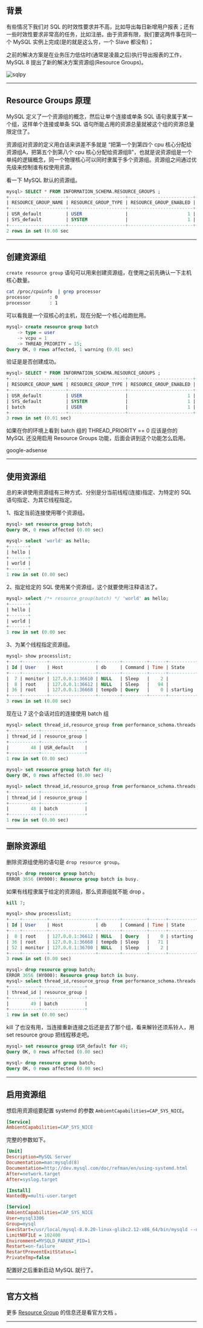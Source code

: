 ## 背景
有些情况下我们对 SQL 的时效性要求并不高，比如导出每日新增用户报表；还有一些时效性要求非常高的任务，比如注册。由于资源有限，我们要这两件事在同一个 MySQL 实例上完成(是的就是这么穷，一个 Slave 都没有)；

之前的解决方案是在业务压力低估时(通常是凌晨之后)执行导出报表的工作，MySQL 8 提出了新的解决方案资源组(Resource Groups)。

![sqlpy](static/2020-22/sqlpy-0609-c.jpg)

---

## Resource Groups 原理
MySQL 定义了一个资源组的概念，然后让单个连接或单条 SQL 语句隶属于某一个组，这样单个连接或单条 SQL 语句所能占用的资源总量就被这个组的资源总量限定住了。

资源组对资源的定义用白话来讲差不多就是 “把第一个到第四个 cpu 核心分配给资源组A，把第五个到第八个 cpu 核心分配给资源组B”，也就是说资源组是一个单纯的逻辑概念，同一个物理核心可以同时隶属于多个资源组。资源组之间通过优先级来控制谁有权使用资源。

看一下 MySQL 默认的资源组。
```sql
mysql> SELECT * FROM INFORMATION_SCHEMA.RESOURCE_GROUPS ;    
+---------------------+---------------------+------------------------+--------------------+-----------------+
| RESOURCE_GROUP_NAME | RESOURCE_GROUP_TYPE | RESOURCE_GROUP_ENABLED | VCPU_IDS           | THREAD_PRIORITY |
+---------------------+---------------------+------------------------+--------------------+-----------------+
| USR_default         | USER                |                      1 | 0x302D31           |               0 |
| SYS_default         | SYSTEM              |                      1 | 0x302D31           |               0 |
+---------------------+---------------------+------------------------+--------------------+-----------------+
2 rows in set (0.00 sec
```

---


## 创建资源组
`create resource group` 语句可以用来创建资源组，在使用之前先确认一下主机核心数量。
```bash
cat /proc/cpuinfo  | grep processor
processor       : 0                                                                              
processor       : 1
```
可以看我是一个双核心的主机，现在分配一个核心给跑批用。
```sql
mysql> create resource group batch
    -> type = user
    -> vcpu = 1
    -> THREAD_PRIORITY = 15;
Query OK, 0 rows affected, 1 warning (0.01 sec)
```
验证是是否创建成功。
```sql
mysql> SELECT * FROM INFORMATION_SCHEMA.RESOURCE_GROUPS ;                                        
+---------------------+---------------------+------------------------+--------------------+-----------------+
| RESOURCE_GROUP_NAME | RESOURCE_GROUP_TYPE | RESOURCE_GROUP_ENABLED | VCPU_IDS           | THREAD_PRIORITY |
+---------------------+---------------------+------------------------+--------------------+-----------------+
| USR_default         | USER                |                      1 | 0x302D31           |               0 |
| SYS_default         | SYSTEM              |                      1 | 0x302D31           |               0 |
| batch               | USER                |                      1 | 0x31               |              15 |
+---------------------+---------------------+------------------------+--------------------+-----------------+
3 rows in set (0.01 sec)
```
如果在你的环境上看到 batch 组的 THREAD_PRIORITY == 0 应该是你的 MySQL 还没用启用 Resource Groups 功能，后面会讲到这个功能怎么启用。

google-adsense

---

## 使用资源组
总的来讲使用资源组有三种方式、分别是分当前线程(连接)指定、为特定的 SQL 语句指定、为其它线程指定。

1、指定当前连接使用哪个资源组。
```sql
mysql> set resource group batch;                                                                 
Query OK, 0 rows affected (0.00 sec)

mysql> select 'world' as hello;                                                                  
+-------+
| hello |
+-------+
| world |
+-------+
1 row in set (0.00 sec)
```

2、指定给定的 SQL 使用某个资源组，这个就要使用注释语法了。
```sql
mysql> select /*+ resource_group(batch) */ 'world' as hello;
+-------+
| hello |
+-------+
| world |
+-------+
1 row in set (0.00 sec
```
3、为某个线程指定资源组。
```sql
mysql> show processlist;                                                                         
+----+---------+-----------------+--------+---------+------+----------+------------------+
| Id | User    | Host            | db     | Command | Time | State    | Info             |
+----+---------+-----------------+--------+---------+------+----------+------------------+
|  7 | monitor | 127.0.0.1:36610 | NULL   | Sleep   |    2 |          | NULL             |
|  8 | root    | 127.0.0.1:36612 | NULL   | Sleep   |   94 |          | NULL             |
| 36 | root    | 127.0.0.1:36668 | tempdb | Query   |    0 | starting | show processlist |
+----+---------+-----------------+--------+---------+------+----------+------------------+
3 rows in set (0.00 sec)
```
现在让 7 这个会话对应的连接使用 batch 组
```sql
mysql> select thread_id,resource_group from performance_schema.threads where processlist_id=7 ;  
+-----------+----------------+
| thread_id | resource_group |
+-----------+----------------+
|        48 | USR_default    |
+-----------+----------------+
1 row in set (0.00 sec)

mysql> set resource group batch for 48;                                                          
Query OK, 0 rows affected (0.00 sec)

mysql> select thread_id,resource_group from performance_schema.threads where processlist_id=7 ;
+-----------+----------------+
| thread_id | resource_group |
+-----------+----------------+
|        48 | batch          |
+-----------+----------------+
1 row in set (0.00 sec)
```

---


## 删除资源组
删除资源组使用的语句是 `drop resource group`。
```sql
mysql> drop resource group batch;
ERROR 3656 (HY000): Resource group batch is busy.
```
如果有线程隶属于给定的资源组，那么资源组就不能 drop 。
```sql
kill 7;

mysql> show processlist;                                                                         
+----+---------+-----------------+--------+---------+------+----------+------------------+       
| Id | User    | Host            | db     | Command | Time | State    | Info             |
+----+---------+-----------------+--------+---------+------+----------+------------------+
|  8 | root    | 127.0.0.1:36612 | NULL   | Query   |    0 | starting | show processlist |
| 36 | root    | 127.0.0.1:36668 | tempdb | Sleep   |   71 |          | NULL             |
| 52 | monitor | 127.0.0.1:36700 | NULL   | Sleep   |    2 |          | NULL             |
+----+---------+-----------------+--------+---------+------+----------+------------------+
3 rows in set (0.00 sec)

mysql> drop resource group batch;
ERROR 3656 (HY000): Resource group batch is busy.
mysql> select thread_id,resource_group from performance_schema.threads where resource_group='batch';
+-----------+----------------+
| thread_id | resource_group |
+-----------+----------------+
|        49 | batch          |
+-----------+----------------+
1 row in set (0.00 sec)
```
kill 了也没有用，当连接重新连接之后还是去了那个组，看来解铃还须系铃人，用 set resource group 把线程移走吧。
```sql
mysql> set resource group USR_default for 49;
Query OK, 0 rows affected (0.00 sec)

mysql> drop resource group batch;
Query OK, 0 rows affected (0.00 sec)
```

---


## 启用资源组
想启用资源组要配置 systemd 的参数 `AmbientCapabilities=CAP_SYS_NICE`。
```ini
[Service]
AmbientCapabilities=CAP_SYS_NICE
```
完整的参数如下。
```ini
[Unit]
Description=MySQL Server
Documentation=man:mysqld(8)
Documentation=http://dev.mysql.com/doc/refman/en/using-systemd.html
After=network.target
After=syslog.target

[Install]
WantedBy=multi-user.target

[Service]
AmbientCapabilities=CAP_SYS_NICE
User=mysql3306
Group=mysql
ExecStart=/usr/local/mysql-8.0.20-linux-glibc2.12-x86_64/bin/mysqld --defaults-file=/etc/my-3306.cnf
LimitNOFILE = 102400
Environment=MYSQLD_PARENT_PID=1
Restart=on-failure
RestartPreventExitStatus=1
PrivateTmp=false
```
配置好之后重新启动 MySQL 就行了。

---

## 官方文档

更多 [Resource Group](https://dev.mysql.com/doc/refman/8.0/en/resource-groups.html) 的信息还是看官方文档 。

---